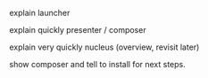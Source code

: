explain launcher

explain quickly presenter / composer

explain very quickly nucleus (overview, revisit later)

show composer and tell to install for next steps.